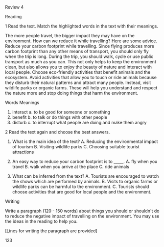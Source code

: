 Review 4

Reading

1 Read the text. Match the highlighted words in the text with their meanings.

The more people travel, the bigger impact they may have on the environment. How can we reduce it while travelling? Here are some advice.
Reduce your carbon footprint while travelling. Since flying produces more carbon footprint than any other means of transport, you should only fly when the trip is long. During the trip, you should walk, cycle or use public transport as much as you can. This not only helps to keep the environment clean, but also allows you to enjoy the beauty of nature and interact with local people.
Choose eco-friendly activities that benefit animals and the ecosystem. Avoid activities that allow you to touch or ride animals because they disturb their natural patterns and attract many people. Instead, visit wildlife parks or organic farms. These will help you understand and respect the nature more and stop doing things that harm the environment.

Words                   Meanings
1. interact             a. to be good for someone or something
2. benefit              b. to talk or do things with other people
3. disturb              c. to interrupt what people are doing and make them angry

2 Read the text again and choose the best answers.
1. What is the main idea of the text?
   A. Reducing the environmental impact of tourism
   B. Visiting wildlife parks
   C. Choosing suitable tourist attractions

2. An easy way to reduce your carbon footprint is to _____.
   A. fly when you travel
   B. walk when you arrive at the place
   C. ride animals

3. What can be inferred from the text?
   A. Tourists are encouraged to watch the shows which are performed by animals.
   B. Visits to organic farms or wildlife parks can be harmful to the environment.
   C. Tourists should choose activities that are good for local people and the environment.

Writing

Write a paragraph (120 - 150 words) about things you should or shouldn't do to reduce the negative impact of travelling on the environment. You may use the ideas in the reading to help you.

[Lines for writing the paragraph are provided]

123